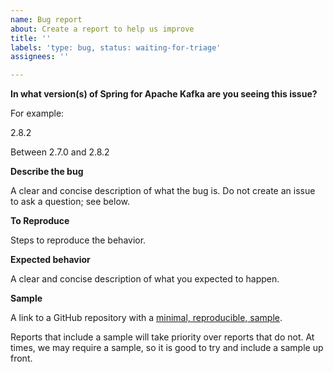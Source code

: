 ```yaml
---
name: Bug report
about: Create a report to help us improve
title: ''
labels: 'type: bug, status: waiting-for-triage'
assignees: ''

---
```


**In what version(s) of Spring for Apache Kafka are you seeing this issue?**

For example:

2.8.2

Between 2.7.0 and 2.8.2

**Describe the bug**

A clear and concise description of what the bug is.
Do not create an issue to ask a question; see below.

**To Reproduce**

Steps to reproduce the behavior.

**Expected behavior**

A clear and concise description of what you expected to happen.

**Sample**

A link to a GitHub repository with a [minimal, reproducible,  sample](https://stackoverflow.com/help/minimal-reproducible-example).

Reports that include a sample will take priority over reports that do not.
At times, we may require a sample, so it is good to try and include a sample up front.
